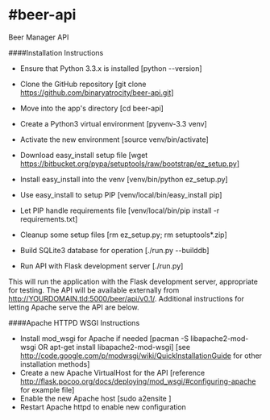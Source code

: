 #beer-api
=========

Beer Manager API

####Installation Instructions
* Ensure that Python 3.3.x is installed            [python --version]
* Clone the GitHub repository                      [git clone https://github.com/binaryatrocity/beer-api.git]
* Move into the app's directory                    [cd beer-api]
* Create a Python3 virtual environment             [pyvenv-3.3 venv]
* Activate the new environment                     [source venv/bin/activate]
* Download easy_install setup file                 [wget https://bitbucket.org/pypa/setuptools/raw/bootstrap/ez_setup.py]
* Install easy_install into the venv               [venv/bin/python ez_setup.py]
* Use easy_install to setup PIP                    [venv/local/bin/easy_install pip]
* Let PIP handle requirements file                 [venv/local/bin/pip install -r requirements.txt]
* Cleanup some setup files                         [rm ez_setup.py; rm setuptools*.zip]

* Build SQLite3 database for operation             [./run.py --builddb]
* Run API with Flask development server            [./run.py]

This will run the application with the Flask development server, appropriate for testing. The API
will be available externally from http://YOURDOMAIN.tld:5000/beer/api/v0.1/. Additional instructions
for letting Apache serve the API are below.



####Apache HTTPD WSGI Instructions
* Install mod_wsgi for Apache if needed            [pacman -S libapache2-mod-wsgi OR apt-get install libapache2-mod-wsgi]
                                                   [see http://code.google.com/p/modwsgi/wiki/QuickInstallationGuide for other installation methods]
* Create a new Apache VirtualHost for the API      [reference http://flask.pocoo.org/docs/deploying/mod_wsgi/#configuring-apache for example file]
* Enable the new Apache host                       [sudo a2ensite <virtualHostFilename>]
* Restart Apache httpd to enable new configuration
